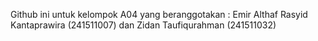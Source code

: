 Github ini untuk kelompok A04 yang beranggotakan : Emir Althaf Rasyid Kantaprawira (241511007) dan Zidan Taufiqurahman (241511032)
